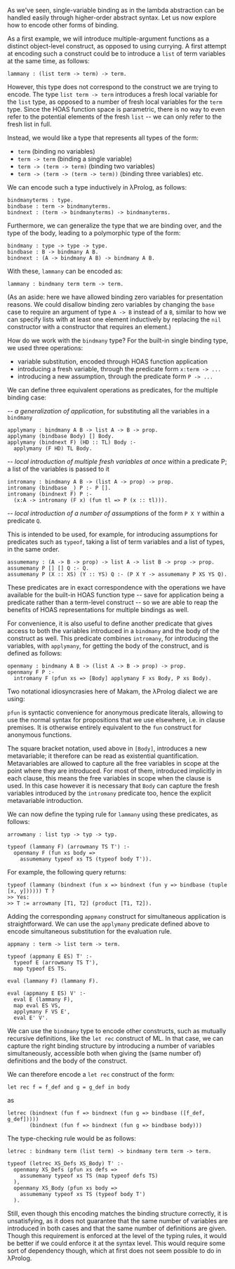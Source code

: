 <!--
```makam
%use "01-base-language.md".
%testsuite literate_tests.
```
-->

As we've seen, single-variable binding as in the lambda abstraction can be handled easily through
higher-order abstract syntax. Let us now explore how to encode other forms of binding.

As a first example, we will introduce multiple-argument functions as a distinct object-level
construct, as opposed to using currying. A first attempt at encoding such a construct could be to
introduce a `list` of term variables at the same time, as follows:

```makam
lammany : (list term -> term) -> term.
```

However, this type does not correspond to the construct we are trying to encode. The type `list term
-> term` introduces a fresh local variable for the `list` type, as opposed to a number of fresh
local variables for the `term` type. Since the HOAS function space is parametric, there is no way to
even refer to the potential elements of the fresh `list` -- we can only refer to the fresh list in
full.

Instead, we would like a type that represents all types of the form:

- `term` (binding no variables)
- `term -> term` (binding a single variable)
- `term -> (term -> term)` (binding two variables)
- `term -> (term -> (term -> term))` (binding three variables) etc.

We can encode such a type inductively in λProlog, as follows:

```makam
bindmanyterms : type.
bindbase : term -> bindmanyterms.
bindnext : (term -> bindmanyterms) -> bindmanyterms.
```

Furthermore, we can generalize the type that we are binding over, and the type of the body, leading
to a polymorphic type of the form:

```makam
bindmany : type -> type -> type.
bindbase : B -> bindmany A B.
bindnext : (A -> bindmany A B) -> bindmany A B.
```

With these, `lammany` can be encoded as: 

```makam
lammany : bindmany term term -> term.
```

(As an aside: here we have allowed binding zero variables for presentation reasons.  We could
disallow binding zero variables by changing the `base` case to require an argument of type `A -> B`
instead of a `B`, similar to how we can specify lists with at least one element inductively by
replacing the `nil` constructor with a constructor that requires an element.)

How do we work with the `bindmany` type? For the built-in single binding type, we used three
operations:

- variable substitution, encoded through HOAS function application
- introducing a fresh variable, through the predicate form `x:term -> ...`
- introducing a new assumption, through the predicate form `P -> ...`

We can define three equivalent operations as predicates, for the multiple binding
case: 

-- *a generalization of application*, for substituting all the variables in a `bindmany` 

```makam
applymany : bindmany A B -> list A -> B -> prop.
applymany (bindbase Body) [] Body.
applymany (bindnext F) (HD :: TL) Body :-
  applymany (F HD) TL Body.
```

-- *local introduction of multiple fresh variables at once* within a predicate P; a list
  of the variables is passed to it 

```makam
intromany : bindmany A B -> (list A -> prop) -> prop.
intromany (bindbase _) P :- P [].
intromany (bindnext F) P :-
  (x:A -> intromany (F x) (fun tl => P (x :: tl))).
```

-- *local introduction of a number of assumptions* of the form `P X Y` within a predicate
   `Q`.
   
This is intended to be used, for example, for introducing assumptions
for predicates such as `typeof`, taking a list of term variables and a
list of types, in the same order.

```makam
assumemany : (A -> B -> prop) -> list A -> list B -> prop -> prop.
assumemany P [] [] Q :- Q.
assumemany P (X :: XS) (Y :: YS) Q :- (P X Y -> assumemany P XS YS Q).
```

These predicates are in exact correspondence with the operations we have available for the built-in
HOAS function type -- save for application being a predicate rather than a term-level construct --
so we are able to reap the benefits of HOAS representations for multiple bindings as well.

For convenience, it is also useful to define another predicate that gives access to both the
variables introduced in a `bindmany` and the body of the construct as well.  This predicate combines
`intromany`, for introducing the variables, with `applymany`, for getting the body of the construct,
and is defined as follows:

```makam
openmany : bindmany A B -> (list A -> B -> prop) -> prop.
openmany F P :-
  intromany F (pfun xs => [Body] applymany F xs Body, P xs Body).
```

Two notational idiosyncrasies here of Makam, the λProlog dialect we are using:

`pfun` is syntactic convenience for anonymous predicate literals, allowing to use the normal syntax
for propositions that we use elsewhere, i.e. in clause premises.  It is otherwise entirely
equivalent to the `fun` construct for anonymous functions.

The square bracket notation, used above in `[Body]`, introduces a new metavariable; it therefore can
be read as existential quantification. Metavariables are allowed to capture all the free variables
in scope at the point where they are introduced.  For most of them, introduced implicitly in each
clause, this means the free variables in scope when the clause is used. In this case however it is
necessary that `Body` can capture the fresh variables introduced by the `intromany` predicate too,
hence the explicit metavariable introduction.

We can now define the typing rule for `lammany` using these predicates, as follows: 

```makam
arrowmany : list typ -> typ -> typ.

typeof (lammany F) (arrowmany TS T') :-
  openmany F (fun xs body =>
    assumemany typeof xs TS (typeof body T')).
```

For example, the following query returns: 

```makam
typeof (lammany (bindnext (fun x => bindnext (fun y => bindbase (tuple [x, y]))))) T ?
>> Yes:
>> T := arrowmany [T1, T2] (product [T1, T2]).
```

Adding the corresponding `appmany` construct for simultaneous application is straightforward. We can
use the `applymany` predicate defined above to encode simultaneous substitution for the evaluation
rule.

```makam
appmany : term -> list term -> term.

typeof (appmany E ES) T' :-
  typeof E (arrowmany TS T'),
  map typeof ES TS.

eval (lammany F) (lammany F).

eval (appmany E ES) V' :-
  eval E (lammany F),
  map eval ES VS,
  applymany F VS E',
  eval E' V'.
```

We can use the `bindmany` type to encode other constructs, such as mutually recursive definitions,
like the `let rec` construct of ML. In that case, we can capture the right binding structure by
introducing a number of variables simultaneously, accessible both when giving the (same number of)
definitions and the body of the construct.

We can therefore encode a `let rec` construct of the form:

```
let rec f = f_def and g = g_def in body
```

as

```
letrec (bindnext (fun f => bindnext (fun g => bindbase ([f_def, g_def]))))
       (bindnext (fun f => bindnext (fun g => bindbase body)))
```

The type-checking rule would be as follows:

```makam
letrec : bindmany term (list term) -> bindmany term term -> term.

typeof (letrec XS_Defs XS_Body) T' :-
  openmany XS_Defs (pfun xs defs =>
    assumemany typeof xs TS (map typeof defs TS)
  ),
  openmany XS_Body (pfun xs body =>
    assumemany typeof xs TS (typeof body T')
  ).
```

Still, even though this encoding matches the binding structure correctly, it is unsatisfying, as it
does not guarantee that the same number of variables are introduced in both cases and that the same
number of definitions are given. Though this requirement is enforced at the level of the typing
rules, it would be better if we could enforce it at the syntax level.  This would require some sort
of dependency though, which at first does not seem possible to do in λProlog.
